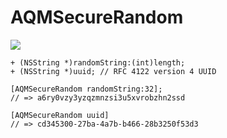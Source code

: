 AQMSecureRandom
===============

![](http://img.shields.io/cocoapods/v/AQMSecureRandom.svg?style=flat)

```objc
+ (NSString *)randomString:(int)length;
+ (NSString *)uuid; // RFC 4122 version 4 UUID
```

```objc
[AQMSecureRandom randomString:32];
// => a6ry0vzy3yzqzmnzsi3u5xvrobzhn2ssd
```

```objc
[AQMSecureRandom uuid]
// => cd345300-27ba-4a7b-b466-28b3250f53d3
```
